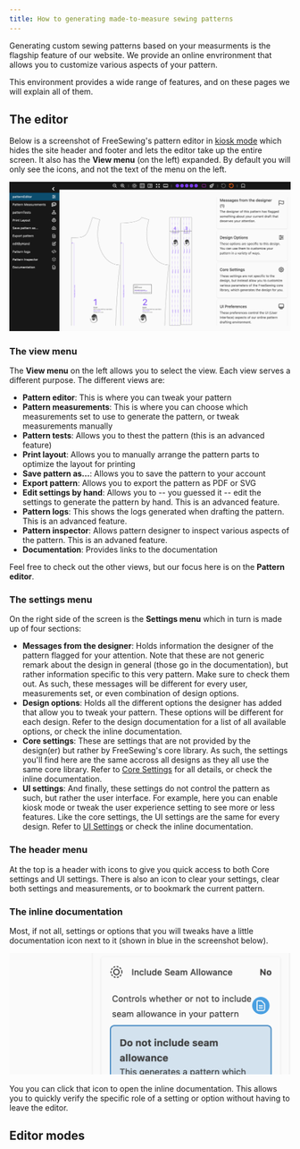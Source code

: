 ```yaml
---
title: How to generating made-to-measure sewing patterns
---
```


Generating custom sewing patterns based on your measurments is the flagship feature of our website.
We provide an online envrironment that allows you to customize various aspects of your pattern.

This environment provides a wide range of features, and on these pages we will explain all of them.

<ControlTip />

## The editor 

Below is a screenshot of FreeSewing's pattern editor in [kiosk mode](/docs/about/site/draft/ui-settings/kiosk) which hides the site header and footer and lets the editor take up the entire screen. It also has the **View menu** (on the left) expanded. By default you will only see the icons, and not the text of the menu on the left.

![Screenshot of FreeSewing's pattern editor](editor.png "Screenshot of Freesewing's pattern editor")

### The view menu

The **View menu** on the left allows you to select the view. Each view serves a different purpose. The different views are:

- **Pattern editor**: This is where you can tweak your pattern
- **Pattern measurements**: This is where you can choose which measurements set to use to generate the pattern, or tweak measurements manually
- **Pattern tests**: Allows you to thest the pattern (this is an advanced feature)
- **Print layout**: Allows you to manually arrange the pattern parts to optimize the layout for printing
- **Save pattern as...**: Allows you to save the pattern to your account
- **Export pattern**: Allows you to export the pattern as PDF or SVG
- **Edit settings by hand**: Allows you to -- you guessed it -- edit the settings to generate the pattern by hand. This is an advanced feature.
- **Pattern logs**: This shows the logs generated when drafting the pattern. This is an advanced feature.
- **Pattern inspector**: Allows pattern designer to inspect various aspects of the pattern. This is an advaned feature.
- **Documentation**: Provides links to the documentation

Feel free to check out the other views, but our focus here is on the **Pattern editor**.

### The settings menu

On the right side of the screen is the **Settings menu** which in turn is made up of four sections:

- **Messages from the designer**: Holds information the designer of the pattern flagged for your attention. Note that these are not generic remark about the design in general (those go in the documentation), but rather information specific to this very pattern. Make sure to check them out. As such, these messages will be different for every user, measurements set, or even combination of design options.
- **Design options**: Holds all the different options the designer has added that allow you to tweak your pattern. These options will be different for each design. Refer to the design documentation for a list of all available options, or check the inline documentation.
- **Core settings**: These are settings that are not provided by the design(er) but rather by FreeSewing's core library. As such, the settings you'll find here are the same accross all designs as they all use the same core library. Refer to [Core Settings](/docs/about/site/draft/core-settings) for all details, or check the inline documentation.
- **UI settings**: And finally, these settings do not control the pattern as such, but rather the user interface. For example, here you can enable kiosk mode or tweak the user experience setting to see more or less features. Like the core settings, the UI settings are the same for every design. Refer to [UI Settings](/docs/about/site/draft/ui-settings) or check the inline documentation.

### The header menu

At the top is a header with icons to give you quick access to both Core settings and UI settings. There is also an icon to clear your settings, clear both settings and measurements, or to bookmark the current pattern.

### The inline documentation

Most, if not all, settings or options that you will tweaks have a little documentation icon next to it (shown in blue in the screenshot below).

![Screenshot of the docs icon](docs.png)

You you can click that icon to open the inline documentation.
This allows you to quickly verify the specific role of a setting or option without having to leave the editor.

## Editor modes


